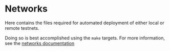 # Networks

Here contains the files required for automated deployment of either local or
remote testnets.

Doing so is best accomplished using the `make` targets. For more information,
see the [networks documentation](../docs/hub-tutorials/deploy-testnet.md)
